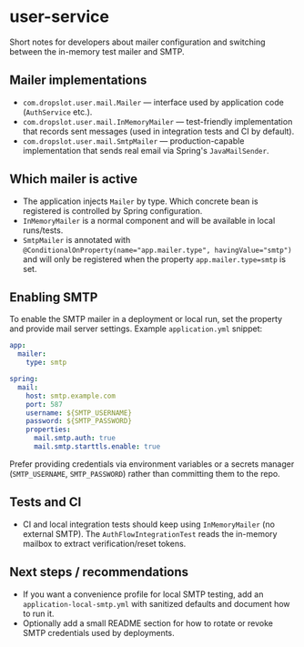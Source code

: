 # user-service

Short notes for developers about mailer configuration and switching between the in-memory test mailer and SMTP.

## Mailer implementations

- `com.dropslot.user.mail.Mailer` — interface used by application code (`AuthService` etc.).
- `com.dropslot.user.mail.InMemoryMailer` — test-friendly implementation that records sent messages (used in integration tests and CI by default).
- `com.dropslot.user.mail.SmtpMailer` — production-capable implementation that sends real email via Spring's `JavaMailSender`.

## Which mailer is active

- The application injects `Mailer` by type. Which concrete bean is registered is controlled by Spring configuration.
- `InMemoryMailer` is a normal component and will be available in local runs/tests.
- `SmtpMailer` is annotated with `@ConditionalOnProperty(name="app.mailer.type", havingValue="smtp")` and will only be registered when the property `app.mailer.type=smtp` is set.

## Enabling SMTP

To enable the SMTP mailer in a deployment or local run, set the property and provide mail server settings. Example `application.yml` snippet:

```yaml
app:
  mailer:
    type: smtp

spring:
  mail:
    host: smtp.example.com
    port: 587
    username: ${SMTP_USERNAME}
    password: ${SMTP_PASSWORD}
    properties:
      mail.smtp.auth: true
      mail.smtp.starttls.enable: true
```

Prefer providing credentials via environment variables or a secrets manager (`SMTP_USERNAME`, `SMTP_PASSWORD`) rather than committing them to the repo.

## Tests and CI

- CI and local integration tests should keep using `InMemoryMailer` (no external SMTP). The `AuthFlowIntegrationTest` reads the in-memory mailbox to extract verification/reset tokens.

## Next steps / recommendations

- If you want a convenience profile for local SMTP testing, add an `application-local-smtp.yml` with sanitized defaults and document how to run it.
- Optionally add a small README section for how to rotate or revoke SMTP credentials used by deployments.

